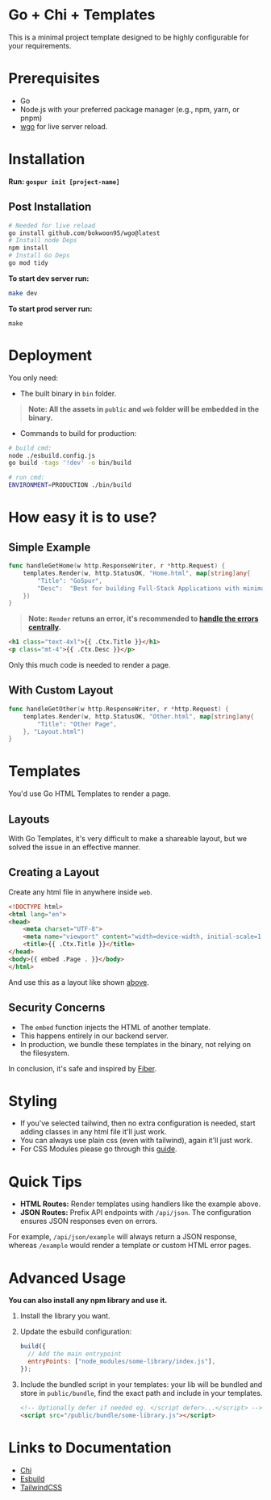 # Go + Chi + Templates

This is a minimal project template designed to be highly configurable for your requirements.

# Prerequisites

- Go
- Node.js with your preferred package manager (e.g., npm, yarn, or pnpm)
- [wgo](https://github.com/bokwoon95/wgo) for live server reload.

# Installation

**Run: `gospur init [project-name]`**

## Post Installation

```sh
# Needed for live reload
go install github.com/bokwoon95/wgo@latest
# Install node Deps
npm install
# Install Go Deps
go mod tidy
```

**To start dev server run:**

```sh
make dev
```

**To start prod server run:**

```
make
```

# Deployment

You only need:

- The built binary in `bin` folder.

> **Note: All the assets in `public` and `web` folder will be embedded in the binary.**

- Commands to build for production:
```sh
# build cmd:
node ./esbuild.config.js
go build -tags '!dev' -o bin/build

# run cmd: 
ENVIRONMENT=PRODUCTION ./bin/build
```

# How easy it is to use?

## Simple Example
```go
func handleGetHome(w http.ResponseWriter, r *http.Request) {
	templates.Render(w, http.StatusOK, "Home.html", map[string]any{
		"Title": "GoSpur",
		"Desc":  "Best for building Full-Stack Applications with minimal JavaScript",
	})
}
```
> **Note: `Render` retuns an error, it's recommended to [handle the errors centrally](#).**

```html
<h1 class="text-4xl">{{ .Ctx.Title }}</h1>
<p class="mt-4">{{ .Ctx.Desc }}</p>
```
Only this much code is needed to render a page.

## With Custom Layout
```go
func handleGetOther(w http.ResponseWriter, r *http.Request) {
	templates.Render(w, http.StatusOK, "Other.html", map[string]any{
		"Title": "Other Page",
	}, "Layout.html")    
}
```

# Templates

You'd use Go HTML Templates to render a page. 

## Layouts

With Go Templates, it's very difficult to make a shareable layout, but we solved the issue in an effective manner.

## Creating a Layout

Create any html file in anywhere inside `web`.

```html
<!DOCTYPE html>
<html lang="en">
<head>
    <meta charset="UTF-8">
    <meta name="viewport" content="width=device-width, initial-scale=1.0">
    <title>{{ .Ctx.Title }}</title>
</head>
<body>{{ embed .Page . }}</body>
</html>
```

And use this as a layout like shown [above](#with-custom-layout).

## Security Concerns

- The `embed` function injects the HTML of another template.
- This happens entirely in our backend server.
- In production, we bundle these templates in the binary, not relying on the filesystem.

In conclusion, it's safe and inspired by [Fiber](https://docs.gofiber.io).  

# Styling

- If you've selected tailwind, then no extra configuration is needed, start adding classes in any html file it'll just work.
- You can always use plain css (even with tailwind), again it'll just work.
- For CSS Modules please go through this [guide](https://github.com/ttempaa/esbuild-plugin-tailwindcss?tab=readme-ov-file#css-modules).

# Quick Tips

- **HTML Routes:** Render templates using handlers like the example above.
- **JSON Routes:** Prefix API endpoints with `/api/json`. The configuration ensures JSON responses even on errors.

For example, `/api/json/example` will always return a JSON response, whereas `/example` would render a template or custom HTML error pages.

# Advanced Usage

**You can also install any npm library and use it.**

1.  Install the library you want.
2.  Update the esbuild configuration:

    ```js
    build({
      // Add the main entrypoint
      entryPoints: ["node_modules/some-library/index.js"],
    });
    ```

3.  Include the bundled script in your templates:
    your lib will be bundled and store in `public/bundle`, find the exact path and include in your templates.

    ```html
    <!-- Optionally defer if needed eg. </script defer>...</script> -->
    <script src="/public/bundle/some-library.js"></script>
    ```

# Links to Documentation

- [Chi](https://go-chi.io/#/README)
- [Esbuild](https://esbuild.github.io)
- [TailwindCSS](https://tailwindcss.com)
